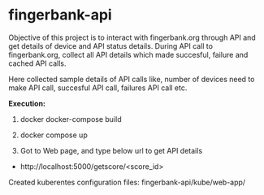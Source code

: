 # fingerbank-api

Objective of this project is to interact with fingerbank.org through API and get details of device and API status details.
During API call to fingerbank.org, collect all API details which made succesful, failure and cached API calls.

Here collected sample details of API calls like, number of devices need to make API call, succesful API call, failures API call etc.

**Execution:**

1. docker docker-compose build
2. docker compose up

3. Got to Web page, and type below url to get API details
  - http://localhost:5000/getscore/<score_id>

Created kuberentes configuration files:
fingerbank-api/kube/web-app/
